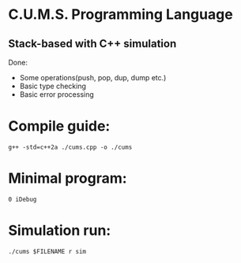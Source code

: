# C.U.M.S. Programming Language
## Stack-based with C++ simulation

Done:
- Some operations(push, pop, dup, dump etc.)
- Basic type checking
- Basic error processing

# Compile guide:
    g++ -std=c++2a ./cums.cpp -o ./cums

# Minimal program:
    0 iDebug
    
# Simulation run:
    ./cums $FILENAME r sim
